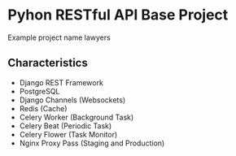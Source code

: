 # Pyhon RESTful API Base Project

Example project name lawyers

## Characteristics

- Django REST Framework
- PostgreSQL
- Django Channels (Websockets)
- Redis (Cache)
- Celery Worker (Background Task)
- Celery Beat (Periodic Task)
- Celery Flower (Task Monitor)
- Nginx Proxy Pass (Staging and Production)

